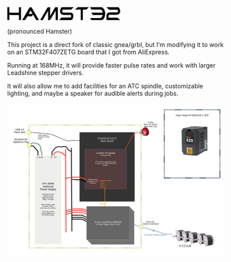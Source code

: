 ![Logo](/doc/images/hamster-logo.png)

(pronounced Hamster)

This project is a direct fork of classic gnea/grbl, but I'm modifying it to work on an STM32F407ZETG board that I got from AliExpress.

Running at 168MHz, it will provide faster pulse rates and work with larger Leadshine stepper drivers.

It will also allow me to add facilities for an ATC spindle, customizable lighting, and maybe a speaker for audible alerts during jobs.

![System Architecture](/doc/SystemWiring.svg)
